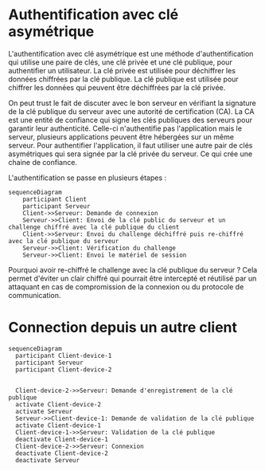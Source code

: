 # Authentification avec clé asymétrique

L'authentification avec clé asymétrique est une méthode d'authentification qui utilise une paire de clés, une clé privée et une clé publique, pour authentifier un utilisateur. La clé privée est utilisée pour déchiffrer les données chiffrées par la clé publique. La clé publique est utilisée pour chiffrer les données qui peuvent être déchiffrées par la clé privée.

On peut trust le fait de discuter avec le bon serveur en vérifiant la signature de la clé publique du serveur avec une autorité de certification (CA). La CA est une entité de confiance qui signe les clés publiques des serveurs pour garantir leur authenticité. Celle-ci n'authentifie pas l'application mais le serveur, plusieurs applications peuvent être hébergées sur un même serveur. Pour authentifier l'application, il faut utiliser une autre pair de clés asymétriques qui sera signée par la clé privée du serveur. Ce qui crée une chaine de confiance.

L'authentification se passe en plusieurs étapes :

```mermaid
sequenceDiagram
    participant Client
    participant Serveur
    Client->>Serveur: Demande de connexion
    Serveur->>Client: Envoi de la clé public du serveur et un challenge chiffré avec la clé publique du client
    Client->>Serveur: Envoi du challenge déchiffré puis re-chiffré avec la clé publique du serveur
    Serveur->>Client: Vérification du challenge
    Serveur->>Client: Envoi le matériel de session
```

Pourquoi avoir re-chiffré le challenge avec la clé publique du serveur ? Cela permet d'éviter un clair chiffré qui pourrait être intercepté et réutilisé par un attaquant en cas de compromission de la connexion ou du protocole de communication.

# Connection depuis un autre client

```mermaid
sequenceDiagram
  participant Client-device-1
  participant Serveur
  participant Client-device-2


  Client-device-2->>Serveur: Demande d'enregistrement de la clé publique
  activate Client-device-2
  activate Serveur
  Serveur->>Client-device-1: Demande de validation de la clé publique
  activate Client-device-1
  Client-device-1->>Serveur: Validation de la clé publique
  deactivate Client-device-1
  Client-device-2->>Serveur: Connexion
  deactivate Client-device-2
  deactivate Serveur
```
